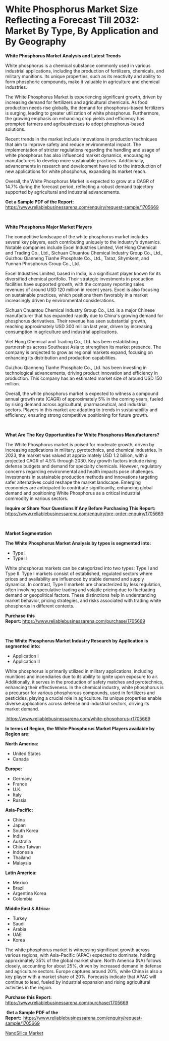 <p><h1>White Phosphorus Market Size Reflecting a Forecast Till 2032: Market By Type, By Application and By Geography</h1></p><p><strong>White Phosphorus Market Analysis and Latest Trends</strong></p>
<p><p>White phosphorus is a chemical substance commonly used in various industrial applications, including the production of fertilizers, chemicals, and military munitions. Its unique properties, such as its reactivity and ability to form phosphoric compounds, make it valuable in agriculture and chemical industries.</p><p>The White Phosphorus Market is experiencing significant growth, driven by increasing demand for fertilizers and agricultural chemicals. As food production needs rise globally, the demand for phosphorus-based fertilizers is surging, leading to greater utilization of white phosphorus. Furthermore, the growing emphasis on enhancing crop yields and efficiency has prompted farmers and agribusinesses to adopt phosphorus-based solutions.</p><p>Recent trends in the market include innovations in production techniques that aim to improve safety and reduce environmental impact. The implementation of stricter regulations regarding the handling and usage of white phosphorus has also influenced market dynamics, encouraging manufacturers to develop more sustainable practices. Additionally, advancements in research and development have led to the introduction of new applications for white phosphorus, expanding its market reach.</p><p>Overall, the White Phosphorus Market is expected to grow at a CAGR of 14.7% during the forecast period, reflecting a robust demand trajectory supported by agricultural and industrial advancements.</p></p>
<p><strong>Get a Sample PDF of the Report:&nbsp;</strong> <a href="https://www.reliablebusinessarena.com/enquiry/request-sample/1705669?utm_campaign=3168&utm_medium=2&utm_source=Github&utm_content=ia&utm_term=27032025&utm_id=white-phosphorus">https://www.reliablebusinessarena.com/enquiry/request-sample/1705669</a></p>
<p>&nbsp;</p>
<p><strong>White Phosphorus Major Market Players</strong></p>
<p><p>The competitive landscape of the white phosphorus market includes several key players, each contributing uniquely to the industry's dynamics. Notable companies include Excel Industries Limited, Viet Hong Chemical and Trading Co., Ltd., Sichuan Chuantou Chemical Industry Group Co., Ltd., Guizhou Qianneng Tianhe Phosphate Co., Ltd., Taraz, Shymkent, and Yunnan Phosphorus Group Co., Ltd.</p><p>Excel Industries Limited, based in India, is a significant player known for its diversified chemical portfolio. Their strategic investments in production facilities have supported growth, with the company reporting sales revenues of around USD 120 million in recent years. Excel is also focusing on sustainable practices, which positions them favorably in a market increasingly driven by environmental considerations.</p><p>Sichuan Chuantou Chemical Industry Group Co., Ltd. is a major Chinese manufacturer that has expanded rapidly due to China's growing demand for phosphorus derivatives. Their revenue has seen substantial growth, reaching approximately USD 300 million last year, driven by increasing consumption in agriculture and industrial applications.</p><p>Viet Hong Chemical and Trading Co., Ltd. has been establishing partnerships across Southeast Asia to strengthen its market presence. The company is projected to grow as regional markets expand, focusing on enhancing its distribution and production capabilities.</p><p>Guizhou Qianneng Tianhe Phosphate Co., Ltd. has been investing in technological advancements, driving product innovation and efficiency in production. This company has an estimated market size of around USD 150 million. </p><p>Overall, the white phosphorus market is expected to witness a compound annual growth rate (CAGR) of approximately 5% in the coming years, fueled by rising demand across agricultural, pharmaceutical, and industrial sectors. Players in this market are adapting to trends in sustainability and efficiency, ensuring strong competitive positioning for future growth.</p></p>
<p>&nbsp;</p>
<p><strong>What Are The Key Opportunities For White Phosphorus Manufacturers?</strong></p>
<p><p>The White Phosphorus market is poised for moderate growth, driven by increasing applications in military, pyrotechnics, and chemical industries. In 2023, the market was valued at approximately USD 1.2 billion, with a projected CAGR of 4.5% through 2030. Key growth factors include rising defense budgets and demand for specialty chemicals. However, regulatory concerns regarding environmental and health impacts pose challenges. Investments in sustainable production methods and innovations targeting safer alternatives could reshape the market landscape. Emerging economies are anticipated to contribute significantly, enhancing global demand and positioning White Phosphorus as a critical industrial commodity in various sectors.</p></p>
<p><strong>Inquire or Share Your Questions If Any Before Purchasing This Report:</strong> <a href="https://www.reliablebusinessarena.com/enquiry/pre-order-enquiry/1705669?utm_campaign=3168&utm_medium=2&utm_source=Github&utm_content=ia&utm_term=27032025&utm_id=white-phosphorus">https://www.reliablebusinessarena.com/enquiry/pre-order-enquiry/1705669</a></p>
<p>&nbsp;</p>
<p><strong>Market Segmentation</strong></p>
<p><strong>The White Phosphorus Market Analysis by types is segmented into:</strong></p>
<p><ul><li>Type I</li><li>Type II</li></ul></p>
<p><p>White phosphorus markets can be categorized into two types: Type I and Type II. Type I markets consist of established, regulated sectors where prices and availability are influenced by stable demand and supply dynamics. In contrast, Type II markets are characterized by less regulation, often involving speculative trading and volatile pricing due to fluctuating demand or geopolitical factors. These distinctions help in understanding market behavior, pricing strategies, and risks associated with trading white phosphorus in different contexts.</p></p>
<p><strong>Purchase this Report:&nbsp;</strong><a href="https://www.reliablebusinessarena.com/purchase/1705669?utm_campaign=3168&utm_medium=2&utm_source=Github&utm_content=ia&utm_term=27032025&utm_id=white-phosphorus">https://www.reliablebusinessarena.com/purchase/1705669</a></p>
<p>&nbsp;</p>
<p><strong>The White Phosphorus Market Industry Research by Application is segmented into:</strong></p>
<p><ul><li>Application I</li><li>Application II</li></ul></p>
<p><p>White phosphorus is primarily utilized in military applications, including munitions and incendiaries due to its ability to ignite upon exposure to air. Additionally, it serves in the production of safety matches and pyrotechnics, enhancing their effectiveness. In the chemical industry, white phosphorus is a precursor for various phosphorous compounds, used in fertilizers and pesticides, playing a crucial role in agriculture. Its unique properties enable diverse applications across defense and industrial sectors, driving its market demand.</p></p>
<p><a href="https://www.reliablebusinessarena.com/white-phosphorus-r1705669?utm_campaign=3168&utm_medium=2&utm_source=Github&utm_content=ia&utm_term=27032025&utm_id=white-phosphorus">&nbsp;https://www.reliablebusinessarena.com/white-phosphorus-r1705669</a></p>
<p><strong>In terms of Region, the White Phosphorus Market Players available by Region are:</strong></p>
<p>
    <p> <strong> North America: </strong>
        <ul>
            <li>United States</li>
            <li>Canada</li>
        </ul>
        </p> 
    <p> <strong> Europe: </strong>
        <ul>
            <li>Germany</li>
            <li>France</li>
            <li>U.K.</li>
            <li>Italy</li>
            <li>Russia</li>
        </ul>
        </p> 
    <p> <strong> Asia-Pacific: </strong>
        <ul>
            <li>China</li>
            <li>Japan</li>
            <li>South Korea</li>
            <li>India</li>
            <li>Australia</li>
            <li>China Taiwan</li>
            <li>Indonesia</li>
            <li>Thailand</li>
            <li>Malaysia</li>
        </ul>
        </p> 
    <p> <strong> Latin America: </strong>
        <ul>
            <li>Mexico</li>
            <li>Brazil</li>
            <li>Argentina Korea</li>
            <li>Colombia</li>
        </ul>
        </p> 
    <p> <strong> Middle East & Africa: </strong>
        <ul>
            <li>Turkey</li>
            <li>Saudi</li>
            <li>Arabia</li>
            <li>UAE</li>
            <li>Korea</li>
        </ul>
    </p>
    </p>
<p><p>The white phosphorus market is witnessing significant growth across various regions, with Asia-Pacific (APAC) expected to dominate, holding approximately 35% of the global market share. North America (NA) follows closely, accounting for about 25%, driven by increased demand in defense and agriculture sectors. Europe captures around 20%, while China is also a key player with a market share of 20%. Forecasts indicate that APAC will continue to lead, fueled by industrial expansion and rising agricultural activities in the region.</p></p>
<p><strong>Purchase this Report: </strong><a href="https://www.reliablebusinessarena.com/purchase/1705669?utm_campaign=3168&utm_medium=2&utm_source=Github&utm_content=ia&utm_term=27032025&utm_id=white-phosphorus">https://www.reliablebusinessarena.com/purchase/1705669</a></p>
<p>&nbsp;<strong>Get a Sample PDF of the Report:&nbsp;&nbsp;</strong><a href="https://www.reliablebusinessarena.com/enquiry/request-sample/1705669?utm_campaign=3168&utm_medium=2&utm_source=Github&utm_content=ia&utm_term=27032025&utm_id=white-phosphorus">https://www.reliablebusinessarena.com/enquiry/request-sample/1705669</a></p>
<p><strong></strong></p>
<p><p><a href="https://github.com/budenhanelfc/Market-Research-Report-List-1/blob/main/nanosilica-market.md?utm_campaign=3168&utm_medium=2&utm_source=Github&utm_content=ia&utm_term=27032025&utm_id=white-phosphorus">NanoSilica Market</a></p></p>